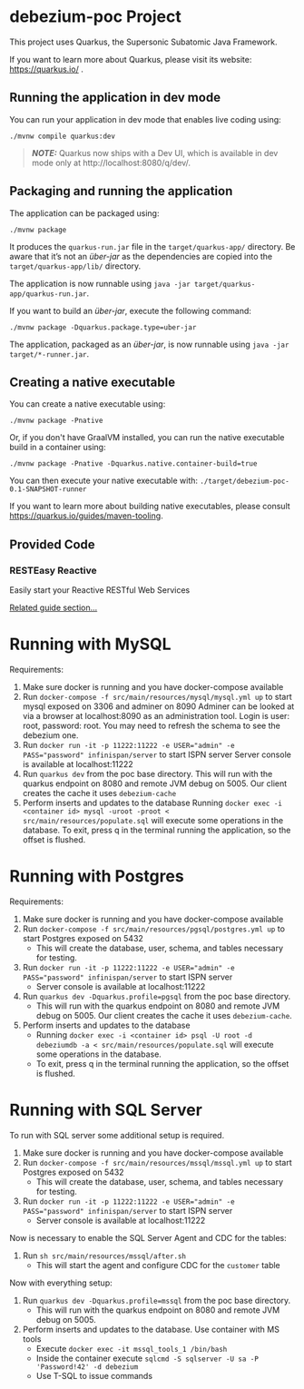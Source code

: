 # debezium-poc Project

This project uses Quarkus, the Supersonic Subatomic Java Framework.

If you want to learn more about Quarkus, please visit its website: https://quarkus.io/ .

## Running the application in dev mode

You can run your application in dev mode that enables live coding using:
```shell script
./mvnw compile quarkus:dev
```

> **_NOTE:_**  Quarkus now ships with a Dev UI, which is available in dev mode only at http://localhost:8080/q/dev/.

## Packaging and running the application

The application can be packaged using:
```shell script
./mvnw package
```
It produces the `quarkus-run.jar` file in the `target/quarkus-app/` directory.
Be aware that it’s not an _über-jar_ as the dependencies are copied into the `target/quarkus-app/lib/` directory.

The application is now runnable using `java -jar target/quarkus-app/quarkus-run.jar`.

If you want to build an _über-jar_, execute the following command:
```shell script
./mvnw package -Dquarkus.package.type=uber-jar
```

The application, packaged as an _über-jar_, is now runnable using `java -jar target/*-runner.jar`.

## Creating a native executable

You can create a native executable using: 
```shell script
./mvnw package -Pnative
```

Or, if you don't have GraalVM installed, you can run the native executable build in a container using: 
```shell script
./mvnw package -Pnative -Dquarkus.native.container-build=true
```

You can then execute your native executable with: `./target/debezium-poc-0.1-SNAPSHOT-runner`

If you want to learn more about building native executables, please consult https://quarkus.io/guides/maven-tooling.

## Provided Code

### RESTEasy Reactive

Easily start your Reactive RESTful Web Services

[Related guide section...](https://quarkus.io/guides/getting-started-reactive#reactive-jax-rs-resources)

# Running with MySQL

Requirements:

1. Make sure docker is running and you have docker-compose available
2. Run `docker-compose -f src/main/resources/mysql/mysql.yml up` to start mysql exposed on 3306 and adminer on 8090
  Adminer can be looked at via a browser at localhost:8090 as an administration tool. Login is user: root, password: root. You may need to refresh the schema to see the debezium one.
3. Run `docker run -it -p 11222:11222 -e USER="admin" -e PASS="password" infinispan/server` to start ISPN server
  Server console is available at localhost:11222
4. Run `quarkus dev` from the poc base directory.
  This will run with the quarkus endpoint on 8080 and remote JVM debug on 5005. Our client creates the cache it uses `debezium-cache`
5. Perform inserts and updates to the database
  Running `docker exec -i <container id> mysql -uroot -proot < src/main/resources/populate.sql` will execute some operations in the database.
  To exit, press q in the terminal running the application, so the offset is flushed.

# Running with Postgres

Requirements:

1. Make sure docker is running and you have docker-compose available
2. Run `docker-compose -f src/main/resources/pgsql/postgres.yml up` to start Postgres exposed on 5432
   * This will create the database, user, schema, and tables necessary for testing.
3. Run `docker run -it -p 11222:11222 -e USER="admin" -e PASS="password" infinispan/server` to start ISPN server 
   * Server console is available at localhost:11222
4. Run `quarkus dev -Dquarkus.profile=pgsql` from the poc base directory.
   * This will run with the quarkus endpoint on 8080 and remote JVM debug on 5005. Our client creates the cache it uses `debezium-cache`.
5. Perform inserts and updates to the database
   * Running `docker exec -i <container id> psql -U root -d debeziumdb -a < src/main/resources/populate.sql` will execute some operations in the database.
   * To exit, press q in the terminal running the application, so the offset is flushed.

# Running with SQL Server

To run with SQL server some additional setup is required.

1. Make sure docker is running and you have docker-compose available
2. Run `docker-compose -f src/main/resources/mssql/mssql.yml up` to start Postgres exposed on 5432
    * This will create the database, user, schema, and tables necessary for testing.
3. Run `docker run -it -p 11222:11222 -e USER="admin" -e PASS="password" infinispan/server` to start ISPN server
    * Server console is available at localhost:11222

Now is necessary to enable the SQL Server Agent and CDC for the tables:

1. Run `sh src/main/resources/mssql/after.sh`
   * This will start the agent and configure CDC for the `customer` table

Now with everything setup:

1. Run `quarkus dev -Dquarkus.profile=mssql` from the poc base directory.
    * This will run with the quarkus endpoint on 8080 and remote JVM debug on 5005.
2. Perform inserts and updates to the database. Use container with MS tools
    * Execute `docker exec -it mssql_tools_1 /bin/bash`
    * Inside the container execute `sqlcmd -S sqlserver -U sa -P 'Password!42' -d debezium`
    * Use T-SQL to issue commands
